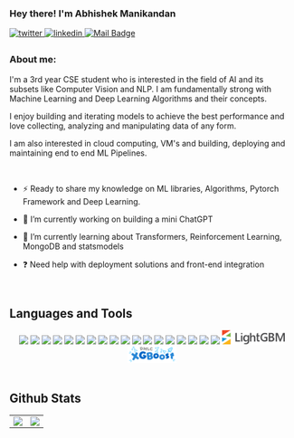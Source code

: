 ### Hey there! I'm Abhishek Manikandan  
  
<a href="https://twitter.com/abshkMan" target="_blank">
<img src=https://img.shields.io/badge/twitter-%2300acee.svg?&style=for-the-badge&logo=twitter&logoColor=white alt=twitter style="margin-bottom: 5px;" />
</a>
<a href="https://linkedin.com/in/abhishek-manikandan-9334301ba" target="_blank">
<img src=https://img.shields.io/badge/linkedin-%231E77B5.svg?&style=for-the-badge&logo=linkedin&logoColor=white alt=linkedin style="margin-bottom: 5px;" />
</a>  
<a target="_blank" href="mailto:abhishekmanikan12@gmail.com">
<img src = "https://img.shields.io/badge/Gmail-D14836?style=for-the-badge&logo=gmail&logoColor=white" alt="Mail Badge">
</a>
  

### About me:  
I'm a 3rd year CSE student who is interested in the field of AI and its subsets like Computer Vision and NLP. I am fundamentally strong with Machine Learning and Deep Learning Algorithms and their concepts.


I enjoy building and iterating models to achieve the best performance and love collecting, analyzing and manipulating data of any form.

I am also interested in cloud computing, VM's and building, deploying and maintaining end to end ML Pipelines.
  

<br/>  

- ⚡ Ready to share my knowledge on ML libraries, Algorithms, Pytorch Framework and Deep Learning.  
  

- 🔭 I’m currently working on building a mini ChatGPT
  

- 🌱 I’m currently learning about Transformers, Reinforcement Learning, MongoDB and statsmodels  
  

- ❓ Need help with deployment solutions and front-end integration  
<br/>  


## Languages and Tools  
<div align="center">  
  <img src="https://cdn.jsdelivr.net/gh/devicons/devicon/icons/python/python-original.svg" height="45" />
  <img src="https://cdn.jsdelivr.net/gh/devicons/devicon/icons/java/java-original.svg" height="45"/>
  <img src="https://cdn.jsdelivr.net/gh/devicons/devicon/icons/jupyter/jupyter-original.svg" height="45"/>
  <img src="https://cdn.jsdelivr.net/gh/devicons/devicon/icons/anaconda/anaconda-original.svg" height="45" />
  <img src="https://raw.githubusercontent.com/scikit-learn/scikit-learn/main/doc/logos/scikit-learn-logo.png" height="45" />
  <img src="https://cdn.jsdelivr.net/gh/devicons/devicon/icons/pandas/pandas-original.svg" height="45" />
  <img src="https://cdn.jsdelivr.net/gh/devicons/devicon/icons/numpy/numpy-original.svg" height="45"/>
  <img src="https://cdn.jsdelivr.net/gh/devicons/devicon/icons/pytorch/pytorch-original.svg" height="45"/>
  <img src="https://cdn.jsdelivr.net/gh/devicons/devicon/icons/opencv/opencv-original.svg" height="45"/>
  <img src="https://cdn.jsdelivr.net/gh/devicons/devicon/icons/kaggle/kaggle-original.svg" height="45"/>
  <img src="https://cdn.jsdelivr.net/gh/devicons/devicon/icons/mysql/mysql-original.svg" height="45" />
  <img src="https://cdn.jsdelivr.net/gh/devicons/devicon/icons/selenium/selenium-original.svg" height="44"/>
  <img src="https://upload.wikimedia.org/wikipedia/commons/thumb/5/5c/Amazon_Lambda_architecture_logo.svg/1200px-Amazon_Lambda_architecture_logo.svg.png" height="44"/>
  <img src="https://cdn.jsdelivr.net/gh/devicons/devicon/icons/googlecloud/googlecloud-original.svg" height="45" />
  <img src="https://cdn.jsdelivr.net/gh/devicons/devicon/icons/linux/linux-original.svg" height="45"/>
  <img src="https://raw.githubusercontent.com/optuna/optuna/master/docs/image/optuna-logo.png" height="35" />
  <img src="https://matplotlib.org/_static/logo2.svg" height="35" />
  <img src="https://avatars.githubusercontent.com/u/5997976?s=200&v=4" height="45" />
  <img src="https://github.com/microsoft/LightGBM/blob/master/docs/logo/LightGBM_logo_black_text.svg" height="25">
  <img src="https://raw.githubusercontent.com/dmlc/dmlc.github.io/master/img/logo-m/xgboost.png" height="30"/>
            
</div>  

<br/>  

## Github Stats  
<div align="center"> 

<table><tr><td valign="left" width="50%">

<img src="https://github-readme-streak-stats.herokuapp.com/?user=abhishekmani12" style="width: 100%" align="left" />

</td><td valign="right" width="50%">

<img src="https://github-readme-stats.vercel.app/api/top-langs/?username=abhishekmani12&layout=compact" align="right" style="width: 100%" />

</td></tr></table> 
</div>
<br/>  
